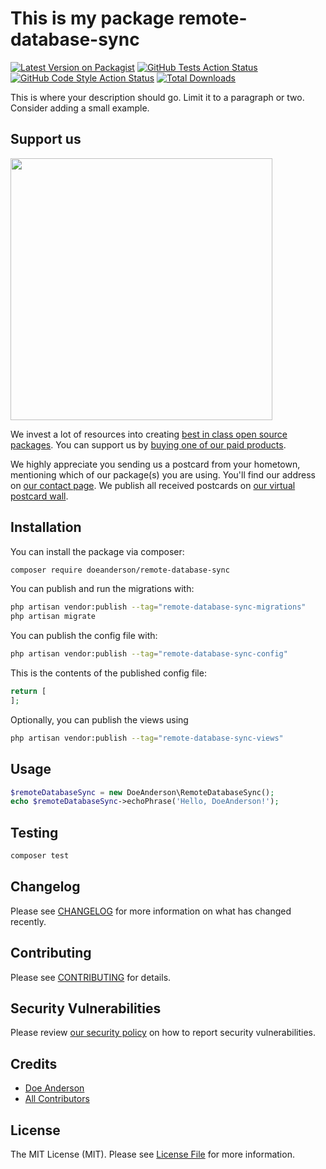 # This is my package remote-database-sync

[![Latest Version on Packagist](https://img.shields.io/packagist/v/doeanderson/remote-database-sync.svg?style=flat-square)](https://packagist.org/packages/doeanderson/remote-database-sync)
[![GitHub Tests Action Status](https://img.shields.io/github/actions/workflow/status/doeanderson/remote-database-sync/run-tests.yml?branch=main&label=tests&style=flat-square)](https://github.com/doeanderson/remote-database-sync/actions?query=workflow%3Arun-tests+branch%3Amain)
[![GitHub Code Style Action Status](https://img.shields.io/github/actions/workflow/status/doeanderson/remote-database-sync/fix-php-code-style-issues.yml?branch=main&label=code%20style&style=flat-square)](https://github.com/doeanderson/remote-database-sync/actions?query=workflow%3A"Fix+PHP+code+style+issues"+branch%3Amain)
[![Total Downloads](https://img.shields.io/packagist/dt/doeanderson/remote-database-sync.svg?style=flat-square)](https://packagist.org/packages/doeanderson/remote-database-sync)

This is where your description should go. Limit it to a paragraph or two. Consider adding a small example.

## Support us

[<img src="https://github-ads.s3.eu-central-1.amazonaws.com/remote-database-sync.jpg?t=1" width="419px" />](https://spatie.be/github-ad-click/remote-database-sync)

We invest a lot of resources into creating [best in class open source packages](https://spatie.be/open-source). You can support us by [buying one of our paid products](https://spatie.be/open-source/support-us).

We highly appreciate you sending us a postcard from your hometown, mentioning which of our package(s) you are using. You'll find our address on [our contact page](https://spatie.be/about-us). We publish all received postcards on [our virtual postcard wall](https://spatie.be/open-source/postcards).

## Installation

You can install the package via composer:

```bash
composer require doeanderson/remote-database-sync
```

You can publish and run the migrations with:

```bash
php artisan vendor:publish --tag="remote-database-sync-migrations"
php artisan migrate
```

You can publish the config file with:

```bash
php artisan vendor:publish --tag="remote-database-sync-config"
```

This is the contents of the published config file:

```php
return [
];
```

Optionally, you can publish the views using

```bash
php artisan vendor:publish --tag="remote-database-sync-views"
```

## Usage

```php
$remoteDatabaseSync = new DoeAnderson\RemoteDatabaseSync();
echo $remoteDatabaseSync->echoPhrase('Hello, DoeAnderson!');
```

## Testing

```bash
composer test
```

## Changelog

Please see [CHANGELOG](CHANGELOG.md) for more information on what has changed recently.

## Contributing

Please see [CONTRIBUTING](CONTRIBUTING.md) for details.

## Security Vulnerabilities

Please review [our security policy](../../security/policy) on how to report security vulnerabilities.

## Credits

- [Doe Anderson](https://github.com/doeanderson)
- [All Contributors](../../contributors)

## License

The MIT License (MIT). Please see [License File](LICENSE.md) for more information.
